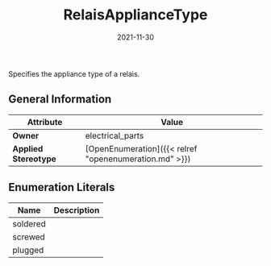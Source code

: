 ﻿---
title: RelaisApplianceType
toc: false
type: specs
date: "2021-11-30"
draft: false
specification: VEC
version: 2.0.0-rc1
documentType: "Recommendation"
elementType: Class
classes:
  - RelaisApplianceType
menu_name: vec-2.0.0-rc1
---
<p> Specifies the appliance type of a relais.      </p>

## General Information

| Attribute               | Value |
|-------------------------|-------|
| **Owner**               | electrical_parts |
| **Applied Stereotype**  | [OpenEnumeration]({{< relref "openenumeration.md" >}})<br/>  |

## Enumeration Literals
| Name          | **Description** |
|---------------|-----------------|
| soldered |  |
| screwed |  |
| plugged |  |

